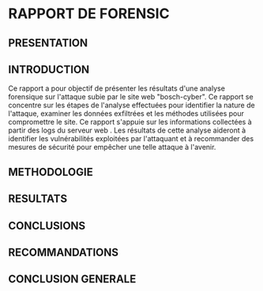 RAPPORT DE FORENSIC 
=================
PRESENTATION 
------------
INTRODUCTION 
-----------
Ce rapport a pour objectif de présenter les résultats d'une analyse forensique sur l'attaque subie par le site web "bosch-cyber". Ce rapport se concentre sur les étapes de l'analyse effectuées pour identifier la nature de l'attaque, examiner les données exfiltrées et les méthodes utilisées pour compromettre le site. Ce rapport s'appuie sur les informations collectées à partir des logs du serveur web . Les résultats de cette analyse aideront à identifier les vulnérabilités exploitées par l'attaquant et à recommander des mesures de sécurité pour empêcher une telle attaque à l'avenir.

METHODOLOGIE 
------------
RESULTATS
----------
CONCLUSIONS
-----------
RECOMMANDATIONS
-----------
CONCLUSION GENERALE 
------------
